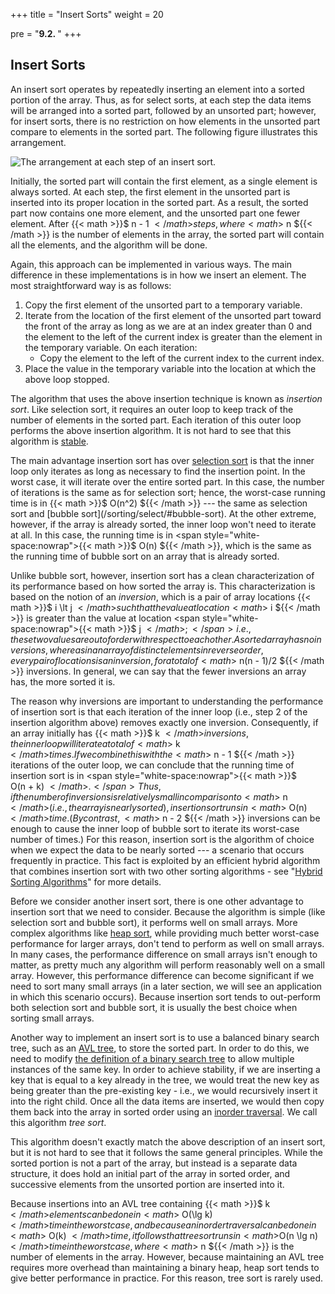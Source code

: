 +++
title = "Insert Sorts"
weight = 20

pre = "<b>9.2. </b>"
+++

## Insert Sorts

An insert sort operates by repeatedly inserting an element into a sorted
portion of the array. Thus, as for select sorts, at each step the data
items will be arranged into a sorted part, followed by an unsorted part;
however, for insert sorts, there is no restriction on how elements in
the unsorted part compare to elements in the sorted part. The following
figure illustrates this arrangement.

![The arrangement at each step of an insert sort.](insert-sorts.jpg)

Initially, the sorted part will contain the first element, as a single
element is always sorted. At each step, the first element in the
unsorted part is inserted into its proper location in the sorted part.
As a result, the sorted part now contains one more element, and the
unsorted part one fewer element. After {{< math >}}$ n - 1 ${{< /math >}} steps, where {{< math >}}$ n ${{< /math >}} is
the number of elements in the array, the sorted part will contain all
the elements, and the algorithm will be done.

Again, this approach can be implemented in various ways. The main
difference in these implementations is in how we insert an element. The
most straightforward way is as follows:

1.  Copy the first element of the unsorted part to a temporary variable.
2.  Iterate from the location of the first element of the unsorted part
    toward the front of the array as long as we are at an index greater
    than 0 and the element to the left of the current index is greater
    than the element in the temporary variable. On each iteration:
      - Copy the element to the left of the current index to the current
        index.
3.  Place the value in the temporary variable into the location at which
    the above loop stopped.

The algorithm that uses the above insertion technique is known as
*insertion sort*. Like selection sort, it requires an outer loop to keep
track of the number of elements in the sorted part. Each iteration of
this outer loop performs the above insertion algorithm. It is not hard
to see that this algorithm is
[stable](/sorting/select/#stable).

The main advantage insertion sort has over [selection
sort](/sorting/select) is that the inner
loop only iterates as long as necessary to find the insertion point. In
the worst case, it will iterate over the entire sorted part. In this
case, the number of iterations is the same as for selection sort; hence,
the worst-case running time is in {{< math >}}$ O(n^2) ${{< /math >}} --- the same as
selection sort and [bubble
sort](/sorting/select/#bubble-sort). At the other
extreme, however, if the array is already sorted, the inner loop won't
need to iterate at all. In this case, the running time is in <span style="white-space:nowrap">{{< math >}}$ O(n) ${{< /math >}},</span>
which is the same as the running time of bubble sort on an array that is
already sorted.

Unlike bubble sort, however, insertion sort has a clean characterization
of its performance based on how sorted the array is. This
characterization is based on the notion of an *inversion*, which is a
pair of array locations {{< math >}}$ i \lt j ${{< /math >}} such that the value at location
{{< math >}}$ i ${{< /math >}} is greater than the value at location <span style="white-space:nowrap">{{< math >}}$ j ${{< /math >}};</span> i.e., these two values
are out of order with respect to each other. A sorted array has no
inversions, whereas in an array of distinct elements in reverse order, every pair of
locations is an inversion, for a total of {{< math >}}$ n(n - 1)/2 ${{< /math >}}
inversions. In general, we can say that the fewer inversions an array
has, the more sorted it is.

The reason why inversions are important to understanding the performance
of insertion sort is that each iteration of the inner loop (i.e., step 2
of the insertion algorithm above) removes exactly one inversion.
Consequently, if an array initially has {{< math >}}$ k ${{< /math >}} inversions, the inner loop
will iterate a total of {{< math >}}$ k ${{< /math >}} times. If we combine this with the
{{< math >}}$ n - 1 ${{< /math >}} iterations of the outer loop, we can conclude that
the running time of insertion sort is in <span style="white-space:nowrap">{{< math >}}$ O(n + k) ${{< /math >}}.</span> Thus, if
the number of inversions is relatively small in comparison to {{< math >}}$ n ${{< /math >}} (i.e.,
the array is nearly sorted), insertion sort runs in {{< math >}}$ O(n) ${{< /math >}} time. (By
contrast, {{< math >}}$ n - 2 ${{< /math >}} inversions can be enough to cause the inner loop
of bubble sort to iterate its worst-case number of times.) For this
reason, insertion sort is the algorithm of choice when we expect the
data to be nearly sorted --- a scenario that occurs frequently in
practice. This fact is exploited by an efficient hybrid algorithm that
combines insertion sort with two other sorting algorithms - see "[Hybrid
Sorting Algorithms](/sorting/hybrid)" for more
details.

Before we consider another insert sort, there is one other advantage to
insertion sort that we need to consider. Because the algorithm is simple
(like selection sort and bubble sort), it performs well on small arrays.
More complex algorithms like [heap
sort](/sorting/select/#heap-sort), while providing much
better worst-case performance for larger arrays, don't tend to perform
as well on small arrays. In many cases, the performance difference on
small arrays isn't enough to matter, as pretty much any algorithm will
perform reasonably well on a small array. However, this performance
difference can become significant if we need to sort many small arrays
(in a later section, we will see an application in which this scenario
occurs). Because insertion sort tends to out-perform both selection sort
and bubble sort, it is usually the best choice when sorting small
arrays.

<span id="tree-sort"></span> Another way to implement an insert sort is
to use a balanced binary search tree, such as an [AVL
tree](/trees/avl), to store the sorted
part. In order to do this, we need to modify [the definition of a binary
search tree](/trees/bst/intro) to allow
multiple instances of the same key. In order to achieve stability, if we
are inserting a key that is equal to a key already in the tree, we would
treat the new key as being greater than the pre-existing key - i.e., we
would recursively insert it into the right child. Once all the data
items are inserted, we would then copy them back into the array in
sorted order using an [inorder
traversal](/trees/bst/inorder). We call
this algorithm *tree sort*.

This algorithm doesn't exactly match the above description of an insert
sort, but it is not hard to see that it follows the same general
principles. While the sorted portion is not a part of the array, but
instead is a separate data structure, it does hold an initial part of
the array in sorted order, and successive elements from the unsorted
portion are inserted into it.

Because insertions into an AVL tree containing {{< math >}}$ k ${{< /math >}} elements can be done
in {{< math >}}$ O(\lg k) ${{< /math >}} time in the worst case, and because an inorder traversal
can be done in {{< math >}}$ O(k) ${{< /math >}} time, it follows that tree sort runs in {{<math>}}$O(n
\lg n)${{< /math >}}  time in the worst case, where  {{< math >}}$ n ${{< /math >}} is the number of elements in
the array. However, because maintaining an AVL tree requires more
overhead than maintaining a binary heap, heap sort tends to give better
performance in practice. For this reason, tree sort is rarely used.
